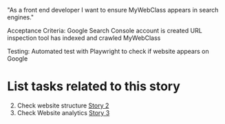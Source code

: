 "As a front end developer I want to ensure MyWebClass appears in search engines."

Acceptance Criteria: Google Search Console account is created
URL inspection tool has indexed and crawled MyWebClass

Testing: Automated test with Playwright to check if website appears on Google


# List tasks related to this story
2. Check website structure [Story 2](documentation/theme_1/initiatives/Epics/Stories/Tasks/WebsiteCreateTasks1.md)
3. Check Website analytics [Story 3](documentation/theme_1/initiatives/Epics/Stories/Tasks/WebsiteCreateTasks3.md)